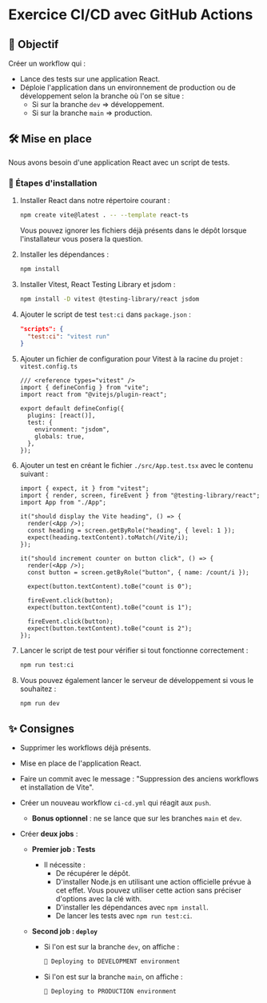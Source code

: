 # Exercice CI/CD avec GitHub Actions

## 🎯 Objectif

Créer un workflow qui :

- Lance des tests sur une application React.
- Déploie l'application dans un environnement de production ou de développement selon la branche où l'on se situe :
  - Si sur la branche `dev` ⇒ développement.
  - Si sur la branche `main` ⇒ production.

## 🛠️ Mise en place

Nous avons besoin d'une application React avec un script de tests.

### 📝 Étapes d'installation

1. Installer React dans notre répertoire courant :

   ```sh
   npm create vite@latest . -- --template react-ts
   ```

   Vous pouvez ignorer les fichiers déjà présents dans le dépôt lorsque l'installateur vous posera la question.

2. Installer les dépendances :

   ```sh
   npm install
   ```

3. Installer Vitest, React Testing Library et jsdom :

   ```sh
   npm install -D vitest @testing-library/react jsdom
   ```

4. Ajouter le script de test `test:ci` dans `package.json` :

   ```json
   "scripts": {
     "test:ci": "vitest run"
   }
   ```

5. Ajouter un fichier de configuration pour Vitest à la racine du projet : `vitest.config.ts`

   ```tsx
   /// <reference types="vitest" />
   import { defineConfig } from "vite";
   import react from "@vitejs/plugin-react";

   export default defineConfig({
     plugins: [react()],
     test: {
       environment: "jsdom",
       globals: true,
     },
   });
   ```

6. Ajouter un test en créant le fichier `./src/App.test.tsx` avec le contenu suivant :

   ```tsx
   import { expect, it } from "vitest";
   import { render, screen, fireEvent } from "@testing-library/react";
   import App from "./App";

   it("should display the Vite heading", () => {
     render(<App />);
     const heading = screen.getByRole("heading", { level: 1 });
     expect(heading.textContent).toMatch(/Vite/i);
   });

   it("should increment counter on button click", () => {
     render(<App />);
     const button = screen.getByRole("button", { name: /count/i });

     expect(button.textContent).toBe("count is 0");

     fireEvent.click(button);
     expect(button.textContent).toBe("count is 1");

     fireEvent.click(button);
     expect(button.textContent).toBe("count is 2");
   });
   ```

7. Lancer le script de test pour vérifier si tout fonctionne correctement :

   ```sh
   npm run test:ci
   ```

8. Vous pouvez également lancer le serveur de développement si vous le souhaitez :

   ```sh
   npm run dev
   ```

## ✨ Consignes

- Supprimer les workflows déjà présents.
- Mise en place de l'application React.
- Faire un commit avec le message : "Suppression des anciens workflows et installation de Vite".
- Créer un nouveau workflow `ci-cd.yml` qui réagit aux `push`.
  - **Bonus optionnel** : ne se lance que sur les branches `main` et `dev`.
- Créer **deux jobs** :

  - **Premier job : Tests**

    - Il nécessite :
      - De récupérer le dépôt.
      - D'installer Node.js en utilisant une action officielle prévue à cet effet.
        Vous pouvez utiliser cette action sans préciser d'options avec la clé with.
      - D'installer les dépendances avec `npm install`.
      - De lancer les tests avec `npm run test:ci`.

  - **Second job : `deploy`**

    - Si l'on est sur la branche `dev`, on affiche :

      ```sh
      🚀 Deploying to DEVELOPMENT environment
      ```

    - Si l'on est sur la branche `main`, on affiche :

      ```sh
      🚀 Deploying to PRODUCTION environment
      ```
